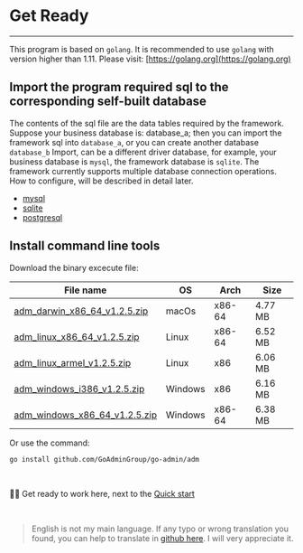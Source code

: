 # Get Ready
---

This program is based on ```golang```. It is recommended to use ```golang``` with version higher than 1.11. Please visit: [https://golang.org](https://golang.org)

## Import the program required sql to the corresponding self-built database

The contents of the sql file are the data tables required by the framework. Suppose your business database is: database_a; then you can import the framework sql into ```database_a```, or you can create another database ```database_b``` Import, can be a different driver database, for example, your business database is ```mysql```, the framework database is ```sqlite```. The framework currently supports multiple database connection operations. How to configure, will be described in detail later.

- [mysql](https://raw.githubusercontent.com/GoAdminGroup/go-admin/master/data/admin.sql)
- [sqlite](https://raw.githubusercontent.com/GoAdminGroup/go-admin/master/data/admin.db)
- [postgresql](https://raw.githubusercontent.com/GoAdminGroup/go-admin/master/data/admin.pgsql)

## Install command line tools

Download the binary excecute file: 

|  File name   | OS  | Arch  | Size  |
|  ----  | ----  | ----  |----  |
| [adm_darwin_x86_64_v1.2.5.zip](http://file.go-admin.cn/go_admin/cli/v1_2_5/adm_darwin_x86_64_v1.2.5.zip)  | macOs | x86-64 | 4.77 MB
| [adm_linux_x86_64_v1.2.5.zip](http://file.go-admin.cn/go_admin/cli/v1_2_5/adm_linux_x86_64_v1.2.5.zip)  | Linux | x86-64   | 6.52 MB
| [adm_linux_armel_v1.2.5.zip](http://file.go-admin.cn/go_admin/cli/v1_2_5/adm_linux_armel_v1.2.5.zip)  | Linux | x86   | 6.06 MB
| [adm_windows_i386_v1.2.5.zip](http://file.go-admin.cn/go_admin/cli/v1_2_5/adm_windows_i386_v1.2.5.zip)  | Windows | x86  |6.16 MB
| [adm_windows_x86_64_v1.2.5.zip](http://file.go-admin.cn/go_admin/cli/v1_2_5/adm_windows_x86_64_v1.2.5.zip)  | Windows | x86-64   |6.38 MB


Or use the command:

```
go install github.com/GoAdminGroup/go-admin/adm
```

<br>

🍺🍺 Get ready to work here, next to the [Quick start](quick_start)

<br>

> English is not my main language. If any typo or wrong translation you found, you can help to translate in [github here](https://github.com/GoAdminGroup/docs). I will very appreciate it.


